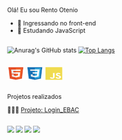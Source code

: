 

Olá! Eu sou  Rento Otenio

- 🔭 Ingressando no front-end
- 🌱 Estudando JavaScript

##


  
  ![Anurag's GitHub stats](https://github-readme-stats.vercel.app/api?username=RenatOtenio&show_icons=true&theme=tokyonight)
  [![Top Langs](https://github-readme-stats.vercel.app/api/top-langs/?username=RenatOtenio&layout=compact&theme=tokyonight)](https://github.com/anuraghazra/github-readme-stats)



<div style="display: inline_block"><br>
  <img align="center" alt="Rafa-HTML" height="30" width="40" src="https://raw.githubusercontent.com/devicons/devicon/master/icons/html5/html5-original.svg">
  <img align="center" alt="Rafa-CSS" height="30" width="40" src="https://raw.githubusercontent.com/devicons/devicon/master/icons/css3/css3-original.svg">
  <img align="center" alt="Rafa-Js" height="30" width="40" src="https://raw.githubusercontent.com/devicons/devicon/master/icons/javascript/javascript-plain.svg">
</div>

##
    
Projetos realizados
    

👩🏻‍💻 <a href="https://emailchallengelogin-73a0f.web.app" target="_blank">Projeto: Login_EBAC</a>  

    
##
      
<div> 
  <a href="https://instagram.com/r.otenio" target="_blank"><img src="https://img.shields.io/badge/-Instagram-%23E4405F?style=for-the-badge&logo=instagram&logoColor=white" target="_blank"></a>
 	<a href="https://www.twitch.tv/renatoclutch" target="_blank"><img src="https://img.shields.io/badge/Twitch-9146FF?style=for-the-badge&logo=twitch&logoColor=white" target="_blank"></a>
  <a href = "mailto:contatorafaballerini@gmail.com"><img src="https://img.shields.io/badge/Microsoft_Outlook-0078D4?style=for-the-badge&logo=microsoft-outlook&logoColor=white" target="_blank"></a>
  <a href="https://www.linkedin.com/in/renatOtenio/" target="_blank"><img src="https://img.shields.io/badge/-LinkedIn-%230077B5?style=for-the-badge&logo=linkedin&logoColor=white" target="_blank"></a> 
